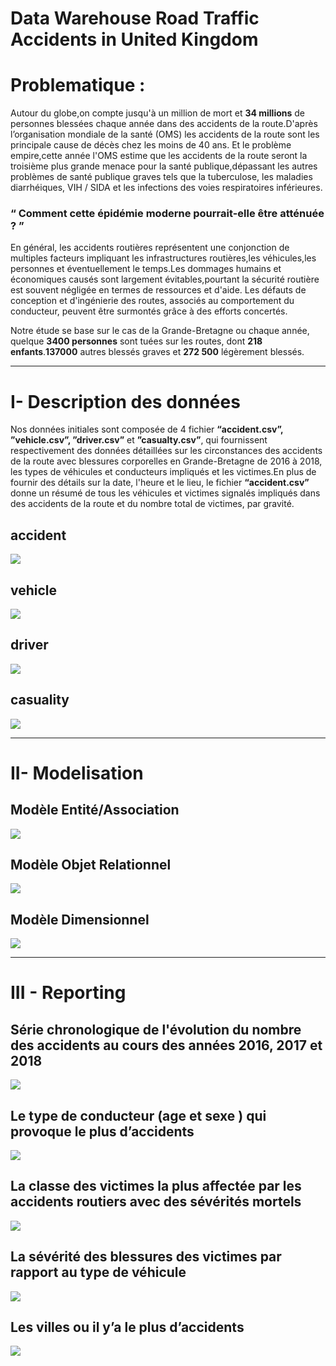 # Data Warehouse Road Traffic Accidents in United Kingdom

# Problematique :

Autour du globe,on compte jusqu'à un million de mort et **34 millions** de personnes blessées chaque année dans des accidents de la route.D'après l’organisation mondiale de la santé (OMS) les accidents de la route sont les principale cause de décès chez les moins de 40 ans. Et le problème empire,cette année l'OMS estime que les accidents de la route seront la troisième plus grande menace pour la santé publique,dépassant les autres problèmes de santé publique graves tels que la tuberculose, les maladies diarrhéiques, VIH / SIDA et les infections des voies respiratoires inférieures.

### “ Comment cette épidémie moderne pourrait-elle être atténuée ? ”

En général, les accidents routières représentent une conjonction de multiples facteurs impliquant
les infrastructures routières,les véhicules,les personnes et éventuellement le temps.Les
dommages humains et économiques causés sont largement évitables,pourtant la sécurité
routière est souvent négligée en termes de ressources et d'aide. Les défauts de conception et
d'ingénierie des routes, associés au comportement du conducteur, peuvent être surmontés grâce
à des efforts concertés.

Notre étude se base sur le cas de la Grande-Bretagne ou chaque année, quelque **3400 personnes**
sont tuées sur les routes, dont **218 enfants**.**137000** autres blessés graves et **272 500** légèrement
blessés.

---
# I- Description des données

Nos données initiales sont composée de 4 fichier **“accident.csv”, ”vehicle.csv”, ”driver.csv”**
et **”casualty.csv”**, qui fournissent respectivement des données détaillées sur les circonstances
des accidents de la route avec blessures corporelles en Grande-Bretagne de 2016 à 2018, les
types de véhicules et conducteurs impliqués et les victimes.En plus de fournir des détails sur la
date, l'heure et le lieu, le fichier **“accident.csv”** donne un résumé de tous les véhicules et
victimes signalés impliqués dans des accidents de la route et du nombre total de victimes, par
gravité.



## accident
![](images/Capture%20d’écran%202021-01-21%20à%2017.45.28.png)

## vehicle
![](images/Capture%20d%E2%80%99e%CC%81cran%202021-01-21%20a%CC%80%2017.44.04.png)

## driver
![](images/Capture%20d%E2%80%99e%CC%81cran%202021-01-21%20a%CC%80%2017.45.09.png)

## casuality
![](images/Capture%20d%E2%80%99e%CC%81cran%202021-01-21%20a%CC%80%2017.44.50.png)


---
# II- Modelisation

## Modèle Entité/Association 
![](images/model%20entite%20relationnel.png)


## Modèle Objet Relationnel 
![](images/modele%20objet%20relationnel.png)

## Modèle Dimensionnel 
![](images/modele%20dimensionnel.png)


---
# III - Reporting

## Série chronologique de l'évolution du nombre des accidents au cours des années 2016, 2017 et 2018 
![](images/accident%20par%20annee.png)

## Le type de conducteur (age et sexe ) qui provoque le plus d’accidents 
![](images/accident%20par%20age.png)

##  La classe des victimes la plus affectée par les accidents routiers avec des sévérités  mortels
![](images/accident%20par%20classe.png)

## La sévérité des blessures des victimes par rapport au type de véhicule
![](images/severite%20par%20vehicule.png)

## Les villes ou il y’a le plus d’accidents
![](images/accident%20par%20ville.png)









